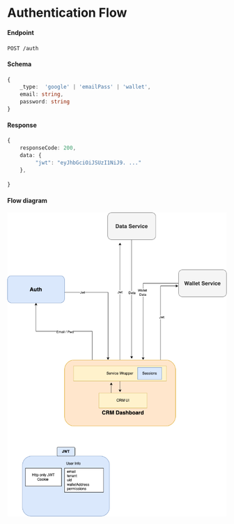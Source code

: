 # Authentication Flow


#### Endpoint
```POST /auth```

#### Schema

```ts
{
    _type:  'google' | 'emailPass' | 'wallet',
    email: string,
    password: string
}
```


 #### Response 
```ts 
{
    responseCode: 200,
    data: {
         "jwt": "eyJhbGciOiJSUzI1NiJ9. ..."
    },

}
```

 #### Flow diagram

![Authentication Flow](./img/Authentication_Flow.drawio.png)
